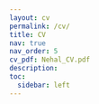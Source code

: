 ```yaml
---
layout: cv
permalink: /cv/
title: CV
nav: true
nav_order: 5
cv_pdf: Nehal_CV.pdf
description:
toc:
  sidebar: left
---
```

